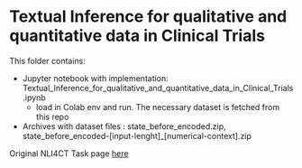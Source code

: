 # Textual Inference for qualitative and quantitative data in Clinical Trials

This folder contains:
 - Jupyter notebook with implementation: Textual_Inference_for_qualitative_and_quantitative_data_in_Clinical_Trials.ipynb
     -  load in Colab env and run. The necessary dataset is fetched from this repo
 - Archives with dataset files : state_before_encoded.zip, state_before_encoded-[input-lenght]_[numerical-context].zip


Original NLI4CT Task page [here](https://sites.google.com/view/nli4ct/?pli=1)
